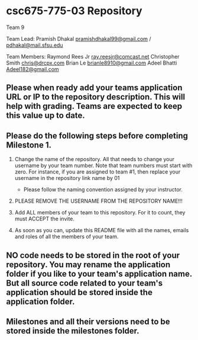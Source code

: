 # csc675-775-03 Repository


Team 9

Team Lead: Pramish Dhakal                       pramishdhakal99@gmail.com  / pdhakal@mail.sfsu.edu

Team Members: Raymond Rees Jr                   ray.reesjr@comcast.net
              Christopher Smith                 chris@drcpx.com
              Brian Le                          brianle8910@gmail.com
              Adeel Bhatti                      Adeel182@gmail.com

## Please when ready add your teams application URL or IP to the repository description. This will help with grading. Teams are expected to keep this value up to date.

## Please do the following steps before completing Milestone 1.
1. Change the name of the repository. All that needs to change your username by your team number. Note that team numbers must start with zero. For instance, if you are assigned to team #1, then replace your username in the repository link name by 01
      - Please follow the naming convention assigned by your instructor. 

1. PLEASE REMOVE THE USERNAME FROM THE REPOSITORY NAME!!!

2. Add ALL members of your team to this repository. For it to count, they must ACCEPT the invite.

3. As soon as you can, update this README file with all the names, emails and roles of all the members of your team.

## NO code needs to be stored in the root of your repository. You may rename the application folder if you like to your team's application name. But all source code related to your team's application should be stored inside the application folder.
## Milestones and all their versions need to be stored inside the milestones folder. 


